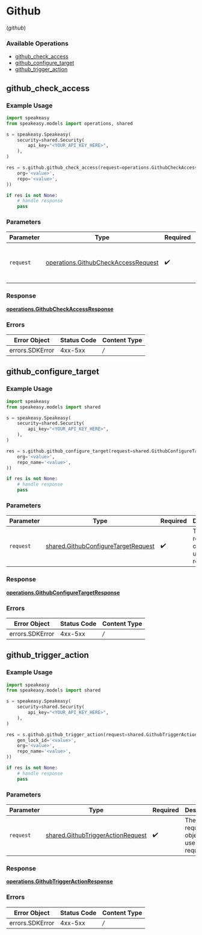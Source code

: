 # Github
(*github*)

### Available Operations

* [github_check_access](#github_check_access)
* [github_configure_target](#github_configure_target)
* [github_trigger_action](#github_trigger_action)

## github_check_access

### Example Usage

```python
import speakeasy
from speakeasy.models import operations, shared

s = speakeasy.Speakeasy(
    security=shared.Security(
        api_key="<YOUR_API_KEY_HERE>",
    ),
)

res = s.github.github_check_access(request=operations.GithubCheckAccessRequest(
    org='<value>',
    repo='<value>',
))

if res is not None:
    # handle response
    pass

```

### Parameters

| Parameter                                                                                  | Type                                                                                       | Required                                                                                   | Description                                                                                |
| ------------------------------------------------------------------------------------------ | ------------------------------------------------------------------------------------------ | ------------------------------------------------------------------------------------------ | ------------------------------------------------------------------------------------------ |
| `request`                                                                                  | [operations.GithubCheckAccessRequest](../../models/operations/githubcheckaccessrequest.md) | :heavy_check_mark:                                                                         | The request object to use for the request.                                                 |


### Response

**[operations.GithubCheckAccessResponse](../../models/operations/githubcheckaccessresponse.md)**
### Errors

| Error Object    | Status Code     | Content Type    |
| --------------- | --------------- | --------------- |
| errors.SDKError | 4xx-5xx         | */*             |

## github_configure_target

### Example Usage

```python
import speakeasy
from speakeasy.models import shared

s = speakeasy.Speakeasy(
    security=shared.Security(
        api_key="<YOUR_API_KEY_HERE>",
    ),
)

res = s.github.github_configure_target(request=shared.GithubConfigureTargetRequest(
    org='<value>',
    repo_name='<value>',
))

if res is not None:
    # handle response
    pass

```

### Parameters

| Parameter                                                                                  | Type                                                                                       | Required                                                                                   | Description                                                                                |
| ------------------------------------------------------------------------------------------ | ------------------------------------------------------------------------------------------ | ------------------------------------------------------------------------------------------ | ------------------------------------------------------------------------------------------ |
| `request`                                                                                  | [shared.GithubConfigureTargetRequest](../../models/shared/githubconfiguretargetrequest.md) | :heavy_check_mark:                                                                         | The request object to use for the request.                                                 |


### Response

**[operations.GithubConfigureTargetResponse](../../models/operations/githubconfiguretargetresponse.md)**
### Errors

| Error Object    | Status Code     | Content Type    |
| --------------- | --------------- | --------------- |
| errors.SDKError | 4xx-5xx         | */*             |

## github_trigger_action

### Example Usage

```python
import speakeasy
from speakeasy.models import shared

s = speakeasy.Speakeasy(
    security=shared.Security(
        api_key="<YOUR_API_KEY_HERE>",
    ),
)

res = s.github.github_trigger_action(request=shared.GithubTriggerActionRequest(
    gen_lock_id='<value>',
    org='<value>',
    repo_name='<value>',
))

if res is not None:
    # handle response
    pass

```

### Parameters

| Parameter                                                                              | Type                                                                                   | Required                                                                               | Description                                                                            |
| -------------------------------------------------------------------------------------- | -------------------------------------------------------------------------------------- | -------------------------------------------------------------------------------------- | -------------------------------------------------------------------------------------- |
| `request`                                                                              | [shared.GithubTriggerActionRequest](../../models/shared/githubtriggeractionrequest.md) | :heavy_check_mark:                                                                     | The request object to use for the request.                                             |


### Response

**[operations.GithubTriggerActionResponse](../../models/operations/githubtriggeractionresponse.md)**
### Errors

| Error Object    | Status Code     | Content Type    |
| --------------- | --------------- | --------------- |
| errors.SDKError | 4xx-5xx         | */*             |
